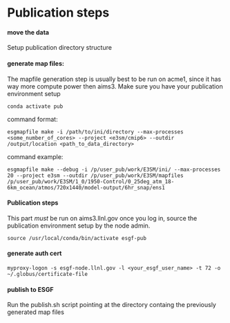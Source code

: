 # Publication steps
#### move the data
Setup publication directory structure


#### generate map files:

The mapfile generation step is usually best to be run on acme1, since it has way more compute power then aims3. Make sure you have your publication environment setup

`conda activate pub`

command format:

`esgmapfile make -i /path/to/ini/directory --max-processes <some_number_of_cores> --project <e3sm/cmip6> --outdir /output/location <path_to_data_directory>`

command example:

`esgmapfile make --debug -i /p/user_pub/work/E3SM/ini/ --max-processes 20 --project e3sm --outdir /p/user_pub/work/E3SM/mapfiles /p/user_pub/work/E3SM/1_0/1950-Control/0_25deg_atm_18-6km_ocean/atmos/720x1440/model-output/6hr_snap/ens1`

#### Publication steps

This part *must* be run on aims3.llnl.gov once you log in, source the publication environment setup by the node admin.

`source /usr/local/conda/bin/activate esgf-pub`

#### generate auth cert

`myproxy-logon -s esgf-node.llnl.gov -l <your_esgf_user_name> -t 72 -o ~/.globus/certificate-file`

#### publish to ESGF

Run the publish.sh script pointing at the directory containg the previously generated map files




